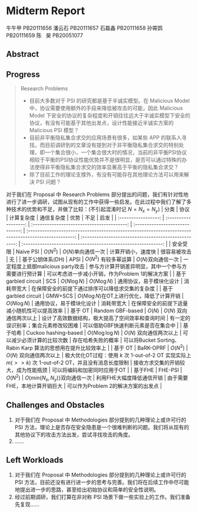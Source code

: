 # Midterm Report
牛午甲 PB20111656
潘云石 PB20111657
石磊鑫 PB20111658
孙霄鹍 PB20111659
陈&nbsp;&nbsp;&nbsp;昊 PB20051077

## Abstract

## Progress
> Research Problems
> - 目前大多数对于 PSI 的研究都是基于半诚实模型。在 Malicious Model 中，协议需要使用额外的手段来降低被攻击的可能，因此 Malicious Model 下安全的协议的复杂程度和开销往往远大于半诚实模型下安全的协议，有没有可能基于其他出发点，设计性能接近半诚实方案的 Malicious PSI 模型？
> - 目前非平衡隐私集合求交的应用场景有很多，如某些 APP 的联系人寻找，而目前调研到的文章没有提到对于非平衡隐私集合求交的特别处理，即一个集合很小，一个集合很大时的情况，当前的非平衡PSI协议相较于平衡的PSI协议性能优势并不是很明显，是否可以通过特殊的办法使得非平衡隐私集合求交的效率显著高于平衡的隐私集合求交？
> - 除了目前工作的理论支撑外，有没有可能存在其他理论方法可以用来解决 PSI 问题？

对于我们在 Proposal 中 Research Problems 部分提出的问题，我们有针对性地进行了进一步调研，试图从现有的工作中获得一些启发。在此过程中我们了解了多种技术的优势和不足，并做了比较：(不引起混淆时记 $N=N_x=N_y$)
|        分类         |         协议         |                 计算复杂度                 |           通信复杂度            |                                                 优势                                                 |                         不足                         |                             启发                              |
| :-----------------: | :------------------: | :----------------------------------------: | :-----------------------------: | :--------------------------------------------------------------------------------------------------: | :--------------------------------------------------: | :-----------------------------------------------------------: |
|      安全受限       |      Naive PSI       |                  $O(N^2)$                  |       $O(N)$单向通信一次        |                                          计算开销小，速度快                                          |                     很容易被攻击                     |                              无                               |
|  基于公钥体系(DH)   |         APSI         |           $O(N^2)$ 有较多幂运算            |       $O(N)$双向通信一次        |                                  一定程度上抵御malicious party攻击                                   | 参与方计算开销差异明显，其中一个参与方需要进行预计算 |        可以考虑进一步减小开销，作为Problem 1的解决方案        |
| 基于garbled circuit |         SCS          |                $O(N\log N)$                |          $O(N\log N)$           |                                       通用协议，易于模块化设计                                       |                      消耗带宽大                      |       在保障安全的前提下通过排序可以降低求交集的复杂度        |
| 基于garbled circuit |       GMW+SCS        | $O(N\log N)$在OT上进行优化，降低了计算开销 |          $O(N\log N)$           |                                       通用协议，易于模块化设计                                       |                      消耗带宽大                      |         在保障安全的前提下适量减小随机性可以提高效率          |
|       基于 OT       |   Random GBF-based   |                   $O(N)$                   |  $O(N)$      双向通信两次以上   |                           设计了高效数据结构，极大提高了空间效率和查询时间                           |         有一定的误识别率；集合元素修改较困难         |              可以借助GBF快速判断元素是否在集合中              |
|      基于哈希       | Cuckoo hashing-based |              $O(N\log\log N)$              |  $O(N)$       双向通信两次以上  |                                      可以减少必须计算的比较次数                                      |                  存在哈希失败的概率                  | 可以将Bucket Sorting、Rabin Karp 算法的思想用在提升比较效率上 |
|       基于 OT       |      BaRK-OPRF       |                  $O(N^2)$                  |     $O(N)$ 双向通信两次以上     | 极大优化OT过程：使用 $k$ 次 1-out-of-2 OT 实现实际上 $m(>>k)$ 次 1-out-of-2 OT，并且没有消息长度限制 |         接收方求交集的开销较大，成为性能瓶颈         |                 可以将编码和加密同时应用于OT                  |
|       基于FHE       |       FHE-PSI        |                  $O(N^2)$                  | $O(min\{N_x,N_y)\}$双向通信一次 |                                      利用FHE大幅度降低通信开销                                       |            由于需要FHE，本地计算开销巨大             |              可以作为Problem 2的解决方案的出发点              |



## Challenges and Obstacles
1. 对于我们在 Proposal 中 Methodologies 部分提到的几种理论上或许可行的 PSI 方法，理论上是否存在安全隐患是一个很难判断的问题。我们将从现有的其他协议下的攻击方法出发，尝试寻找攻击的角度。
2. ......

## Left Workloads
1. 对于我们在 Proposal 中 Methodologies 部分提到的几种理论上或许可行的 PSI 方法，目前还没有进行进一步的思考与完善。我们将在后续工作中尽可能地提出进一步的思路，甚至给出初始协议和简单的安全性说明。
2. 经过前期调研，我们打算在非对称 PSI 场景下做一些实验上的工作。我们准备先复现......